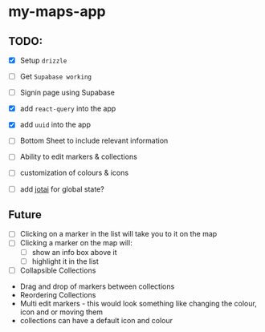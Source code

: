 # my-maps-app
 
## TODO:
- [X] Setup `drizzle`
- [ ] Get `Supabase working`
- [ ] Signin page using Supabase
- [X] add `react-query` into the app
- [X] add `uuid` into the app
- [ ] Bottom Sheet to include relevant information
- [ ] Ability to edit markers & collections
- [ ] customization of colours & icons
- [ ] add [jotai](https://jotai.org) for global state?


## Future 
- [ ] Clicking on a marker in the list will take you to it on the map
- [ ] Clicking a marker on the map will:
    - [ ]  show an info box above it
    - [ ] highlight it in the list
- [ ] Collapsible Collections
- Drag and drop of markers between collections
- Reordering Collections
- Multi edit markers - this would look something like changing the colour, icon and or moving them 
- collections can have a default icon and colour

